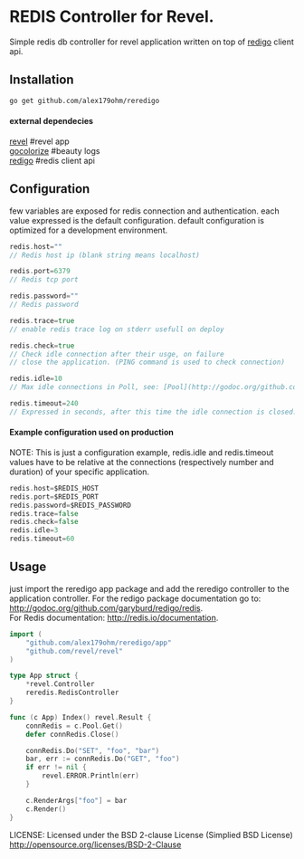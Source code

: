 REDIS Controller for Revel.
========

Simple redis db controller for revel application written on top of [redigo](https://github.com/garyburd/redigo) client api.

Installation
------------
```sh
go get github.com/alex179ohm/reredigo
```
#### external dependecies
[revel](https://github.com/revel/revel) #revel app  
[gocolorize](https://github.com/agtorre/gocolorize) #beauty logs  
[redigo](https://github.com/garyburd/redigo) #redis client api  

Configuration
-------------
few variables are exposed for redis connection and authentication.
each value expressed is the default configuration.
default configuration is optimized for a development environment.
```go
redis.host=""
// Redis host ip (blank string means localhost)

redis.port=6379
// Redis tcp port

redis.password=""
// Redis password

redis.trace=true
// enable redis trace log on stderr usefull on deploy

redis.check=true
// Check idle connection after their usge, on failure
// close the application. (PING command is used to check connection)

redis.idle=10
// Max idle connections in Poll, see: [Pool](http://godoc.org/github.com/garyburd/redigo/redis#Pool).

redis.timeout=240
// Expressed in seconds, after this time the idle connection is closed.
```
#### Example configuration used on production
NOTE: This is just a configuration example, redis.idle and redis.timeout values
have to be relative at the connections (respectively number and duration)
of your specific application.
```go
redis.host=$REDIS_HOST
redis.port=$REDIS_PORT
redis.password=$REDIS_PASSWORD
redis.trace=false
redis.check=false
redis.idle=3
redis.timeout=60
```
Usage
-----

just import the reredigo app package and add the reredigo controller to the application
controller.
For the redigo package documentation go to: http://godoc.org/github.com/garyburd/redigo/redis.  
For Redis documentation: http://redis.io/documentation.  
```go
import (
	"github.com/alex179ohm/reredigo/app"
	"github.com/revel/revel"
)

type App struct {
	*revel.Controller
	reredis.RedisController
}

func (c App) Index() revel.Result {
	connRedis = c.Pool.Get()
	defer connRedis.Close()

	connRedis.Do("SET", "foo", "bar")
	bar, err := connRedis.Do("GET", "foo")
	if err != nil {
		revel.ERROR.Println(err)
	}

	c.RenderArgs["foo"] = bar
	c.Render()
}
```

LICENSE:
Licensed under the BSD 2-clause License (Simplied BSD License)  
http://opensource.org/licenses/BSD-2-Clause
